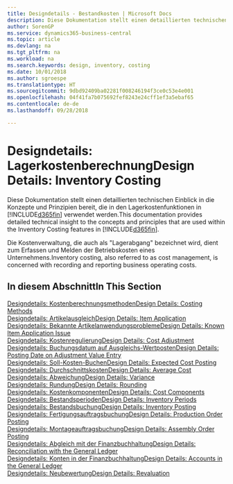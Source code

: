 ```yaml
---
title: Designdetails - Bestandkosten | Microsoft Docs
description: Diese Dokumentation stellt einen detaillierten technischen Einblick in die Konzepte und Prinzipien bereit, die in den Lagerkostenfunktionen in Business Central verwendet werden.
author: SorenGP
ms.service: dynamics365-business-central
ms.topic: article
ms.devlang: na
ms.tgt_pltfrm: na
ms.workload: na
ms.search.keywords: design, inventory, costing
ms.date: 10/01/2018
ms.author: sgroespe
ms.translationtype: HT
ms.sourcegitcommit: 9dbd92409ba02281f008246194f3ce0c53e4e001
ms.openlocfilehash: 04f41fa7b075692fef8243e24cff1ef3a5ebaf65
ms.contentlocale: de-de
ms.lasthandoff: 09/28/2018

---
```

# <a name="design-details-inventory-costing"></a><span data-ttu-id="2bcde-103">Designdetails: Lagerkostenberechnung</span><span class="sxs-lookup"><span data-stu-id="2bcde-103">Design Details: Inventory Costing</span></span>
<span data-ttu-id="2bcde-104">Diese Dokumentation stellt einen detaillierten technischen Einblick in die Konzepte und Prinzipien bereit, die in den Lagerkostenfunktionen in [!INCLUDE[d365fin](includes/d365fin_md.md)] verwendet werden.</span><span class="sxs-lookup"><span data-stu-id="2bcde-104">This documentation provides detailed technical insight to the concepts and principles that are used within the Inventory Costing features in [!INCLUDE[d365fin](includes/d365fin_md.md)].</span></span>  

<span data-ttu-id="2bcde-105">Die Kostenverwaltung, die auch als "Lagerabgang" bezeichnet wird, dient zum Erfassen und Melden der Betriebskosten eines Unternehmens.</span><span class="sxs-lookup"><span data-stu-id="2bcde-105">Inventory costing, also referred to as cost management, is concerned with recording and reporting business operating costs.</span></span>  

## <a name="in-this-section"></a><span data-ttu-id="2bcde-106">In diesem Abschnitt</span><span class="sxs-lookup"><span data-stu-id="2bcde-106">In This Section</span></span>  
[<span data-ttu-id="2bcde-107">Designdetails: Kostenberechnungsmethoden</span><span class="sxs-lookup"><span data-stu-id="2bcde-107">Design Details: Costing Methods</span></span>](design-details-costing-methods.md)  
[<span data-ttu-id="2bcde-108">Designdetails: Artikelausgleich</span><span class="sxs-lookup"><span data-stu-id="2bcde-108">Design Details: Item Application</span></span>](design-details-item-application.md)  
[<span data-ttu-id="2bcde-109">Designdetails: Bekannte Artikelanwendungsprobleme</span><span class="sxs-lookup"><span data-stu-id="2bcde-109">Design Details: Known Item Application Issue</span></span>](design-details-inventory-zero-level-open-item-ledger-entries.md)  
[<span data-ttu-id="2bcde-110">Designdetails: Kostenregulierung</span><span class="sxs-lookup"><span data-stu-id="2bcde-110">Design Details: Cost Adjustment</span></span>](design-details-cost-adjustment.md)  
[<span data-ttu-id="2bcde-111">Designdetails: Buchungsdatum auf Ausgleichs-Wertposten</span><span class="sxs-lookup"><span data-stu-id="2bcde-111">Design Details: Posting Date on Adjustment Value Entry</span></span>](design-details-inventory-adjustment-value-entry-posting-date.md)  
[<span data-ttu-id="2bcde-112">Designdetails: Soll-Kosten-Buchen</span><span class="sxs-lookup"><span data-stu-id="2bcde-112">Design Details: Expected Cost Posting</span></span>](design-details-expected-cost-posting.md)  
[<span data-ttu-id="2bcde-113">Designdetails: Durchschnittskosten</span><span class="sxs-lookup"><span data-stu-id="2bcde-113">Design Details: Average Cost</span></span>](design-details-average-cost.md)  
[<span data-ttu-id="2bcde-114">Designdetails: Abweichung</span><span class="sxs-lookup"><span data-stu-id="2bcde-114">Design Details: Variance</span></span>](design-details-variance.md)  
[<span data-ttu-id="2bcde-115">Designdetails: Rundung</span><span class="sxs-lookup"><span data-stu-id="2bcde-115">Design Details: Rounding</span></span>](design-details-rounding.md)  
[<span data-ttu-id="2bcde-116">Designdetails: Kostenkomponenten</span><span class="sxs-lookup"><span data-stu-id="2bcde-116">Design Details: Cost Components</span></span>](design-details-cost-components.md)  
[<span data-ttu-id="2bcde-117">Designdetails: Bestandsperioden</span><span class="sxs-lookup"><span data-stu-id="2bcde-117">Design Details: Inventory Periods</span></span>](design-details-inventory-periods.md)  
[<span data-ttu-id="2bcde-118">Designdetails: Bestandsbuchung</span><span class="sxs-lookup"><span data-stu-id="2bcde-118">Design Details: Inventory Posting</span></span>](design-details-inventory-posting.md)  
[<span data-ttu-id="2bcde-119">Designdetails: Fertigungsauftragsbuchung</span><span class="sxs-lookup"><span data-stu-id="2bcde-119">Design Details: Production Order Posting</span></span>](design-details-production-order-posting.md)  
[<span data-ttu-id="2bcde-120">Designdetails: Montageauftragsbuchung</span><span class="sxs-lookup"><span data-stu-id="2bcde-120">Design Details: Assembly Order Posting</span></span>](design-details-assembly-order-posting.md)  
[<span data-ttu-id="2bcde-121">Designdetails: Abgleich mit der Finanzbuchhaltung</span><span class="sxs-lookup"><span data-stu-id="2bcde-121">Design Details: Reconciliation with the General Ledger</span></span>](design-details-reconciliation-with-the-general-ledger.md)  
[<span data-ttu-id="2bcde-122">Designdetails: Konten in der Finanzbuchhaltung</span><span class="sxs-lookup"><span data-stu-id="2bcde-122">Design Details: Accounts in the General Ledger</span></span>](design-details-accounts-in-the-general-ledger.md)  
[<span data-ttu-id="2bcde-123">Designdetails: Neubewertung</span><span class="sxs-lookup"><span data-stu-id="2bcde-123">Design Details: Revaluation</span></span>](design-details-revaluation.md)

